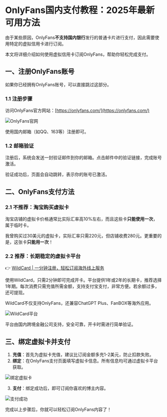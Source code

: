 # OnlyFans国内支付教程：2025年最新可用方法

由于某些原因，OnlyFans**不支持国内银行**发行的普通卡片进行支付，因此需要使用特定的虚拟信用卡进行订阅。

本文将详细介绍如何使用虚拟信用卡订阅OnlyFans，帮助你轻松完成支付。

## 一、注册OnlyFans账号

如果你已经拥有OnlyFans账号，可以直接跳过这部分。

### 1.1 注册步骤

访问OnlyFans官方网站：[https://onlyfans.com/](https://onlyfans.com/)

![OnlyFans官网](https://bbtdd.com/img/51171326893599.webp)

使用国内邮箱（如QQ、163等）注册即可。

### 1.2 邮箱验证

注册后，系统会发送一封验证邮件到你的邮箱。点击邮件中的验证链接，完成账号激活。

验证成功后，页面会自动跳转，表示你的账号已激活。

## 二、OnlyFans支付方法

### 2.1 不推荐：淘宝购买虚拟卡

淘宝店铺的虚拟卡价格通常比实际汇率高10%左右，而且这些卡**只能使用一次**，属于临时卡。

我曾购买过30美元的虚拟卡，实际汇率只需220元，但店铺收费280元。更重要的是，这张卡**只能用一次**！

### 2.2 推荐：长期稳定的虚拟卡平台

👉 [WildCard | 一分钟注册，轻松订阅海外线上服务](https://bbtdd.com/WildCard)

使用WildCard，只需2分钟即可完成开卡。平台提供1年或2年的长期卡，推荐选择1年期。每次消费只需充值所需金额，支持支付宝支付，非常方便。若余额过多，还可提现。

WildCard不仅支持OnlyFans，还兼容ChatGPT Plus、FanBOX等海外应用。

![WildCard平台](https://bbtdd.com/img/12500332617.webp)

平台由国内跨境金融公司支持，安全可靠，开卡时需进行简单验证。

## 三、绑定虚拟卡并支付

1. **充值**：首先为虚拟卡充值，建议比订阅金额多充1-2美元，防止扣款失败。
2. **绑定**：在OnlyFans支付页面填写虚拟卡信息。所有信息均可通过虚拟卡平台获取。

![绑定虚拟卡](https://bbtdd.com/img/4288769718.webp)

3. **支付**：绑定成功后，即可订阅你喜欢的博主内容。

![支付成功](https://bbtdd.com/img/3021906801.webp)

完成以上步骤后，你就可以轻松订阅OnlyFans内容了！